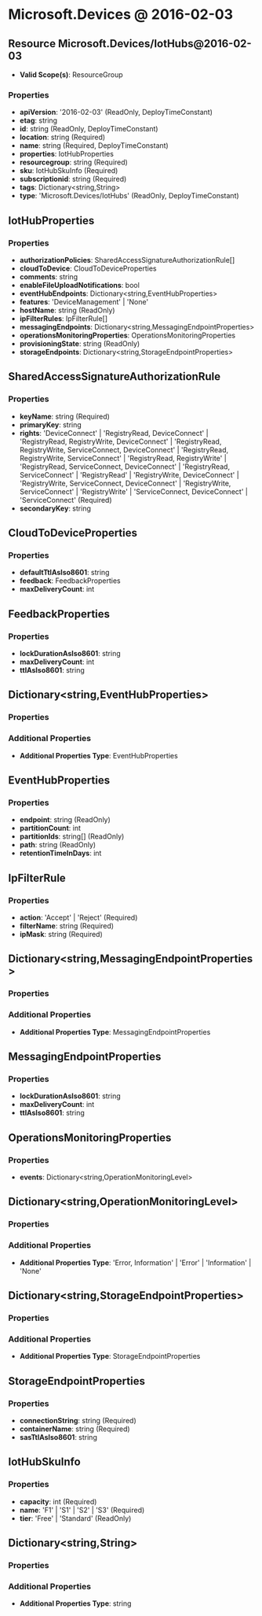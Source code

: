 # Microsoft.Devices @ 2016-02-03

## Resource Microsoft.Devices/IotHubs@2016-02-03
* **Valid Scope(s)**: ResourceGroup
### Properties
* **apiVersion**: '2016-02-03' (ReadOnly, DeployTimeConstant)
* **etag**: string
* **id**: string (ReadOnly, DeployTimeConstant)
* **location**: string (Required)
* **name**: string (Required, DeployTimeConstant)
* **properties**: IotHubProperties
* **resourcegroup**: string (Required)
* **sku**: IotHubSkuInfo (Required)
* **subscriptionid**: string (Required)
* **tags**: Dictionary<string,String>
* **type**: 'Microsoft.Devices/IotHubs' (ReadOnly, DeployTimeConstant)

## IotHubProperties
### Properties
* **authorizationPolicies**: SharedAccessSignatureAuthorizationRule[]
* **cloudToDevice**: CloudToDeviceProperties
* **comments**: string
* **enableFileUploadNotifications**: bool
* **eventHubEndpoints**: Dictionary<string,EventHubProperties>
* **features**: 'DeviceManagement' | 'None'
* **hostName**: string (ReadOnly)
* **ipFilterRules**: IpFilterRule[]
* **messagingEndpoints**: Dictionary<string,MessagingEndpointProperties>
* **operationsMonitoringProperties**: OperationsMonitoringProperties
* **provisioningState**: string (ReadOnly)
* **storageEndpoints**: Dictionary<string,StorageEndpointProperties>

## SharedAccessSignatureAuthorizationRule
### Properties
* **keyName**: string (Required)
* **primaryKey**: string
* **rights**: 'DeviceConnect' | 'RegistryRead, DeviceConnect' | 'RegistryRead, RegistryWrite, DeviceConnect' | 'RegistryRead, RegistryWrite, ServiceConnect, DeviceConnect' | 'RegistryRead, RegistryWrite, ServiceConnect' | 'RegistryRead, RegistryWrite' | 'RegistryRead, ServiceConnect, DeviceConnect' | 'RegistryRead, ServiceConnect' | 'RegistryRead' | 'RegistryWrite, DeviceConnect' | 'RegistryWrite, ServiceConnect, DeviceConnect' | 'RegistryWrite, ServiceConnect' | 'RegistryWrite' | 'ServiceConnect, DeviceConnect' | 'ServiceConnect' (Required)
* **secondaryKey**: string

## CloudToDeviceProperties
### Properties
* **defaultTtlAsIso8601**: string
* **feedback**: FeedbackProperties
* **maxDeliveryCount**: int

## FeedbackProperties
### Properties
* **lockDurationAsIso8601**: string
* **maxDeliveryCount**: int
* **ttlAsIso8601**: string

## Dictionary<string,EventHubProperties>
### Properties
### Additional Properties
* **Additional Properties Type**: EventHubProperties

## EventHubProperties
### Properties
* **endpoint**: string (ReadOnly)
* **partitionCount**: int
* **partitionIds**: string[] (ReadOnly)
* **path**: string (ReadOnly)
* **retentionTimeInDays**: int

## IpFilterRule
### Properties
* **action**: 'Accept' | 'Reject' (Required)
* **filterName**: string (Required)
* **ipMask**: string (Required)

## Dictionary<string,MessagingEndpointProperties>
### Properties
### Additional Properties
* **Additional Properties Type**: MessagingEndpointProperties

## MessagingEndpointProperties
### Properties
* **lockDurationAsIso8601**: string
* **maxDeliveryCount**: int
* **ttlAsIso8601**: string

## OperationsMonitoringProperties
### Properties
* **events**: Dictionary<string,OperationMonitoringLevel>

## Dictionary<string,OperationMonitoringLevel>
### Properties
### Additional Properties
* **Additional Properties Type**: 'Error, Information' | 'Error' | 'Information' | 'None'

## Dictionary<string,StorageEndpointProperties>
### Properties
### Additional Properties
* **Additional Properties Type**: StorageEndpointProperties

## StorageEndpointProperties
### Properties
* **connectionString**: string (Required)
* **containerName**: string (Required)
* **sasTtlAsIso8601**: string

## IotHubSkuInfo
### Properties
* **capacity**: int (Required)
* **name**: 'F1' | 'S1' | 'S2' | 'S3' (Required)
* **tier**: 'Free' | 'Standard' (ReadOnly)

## Dictionary<string,String>
### Properties
### Additional Properties
* **Additional Properties Type**: string

